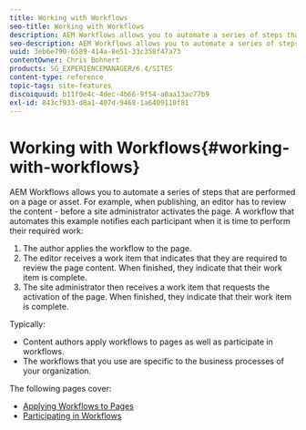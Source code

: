```yaml
---
title: Working with Workflows
seo-title: Working with Workflows
description: AEM Workflows allows you to automate a series of steps that are performed on a page or asset. For example, when publishing, an editor has to review the content - before a site administrator activates the page. A workflow that automates this example notifies each participant when it is time to perform their required work.
seo-description: AEM Workflows allows you to automate a series of steps that are performed on a page or asset. For example, when publishing, an editor has to review the content - before a site administrator activates the page. A workflow that automates this example notifies each participant when it is time to perform their required work.
uuid: 3eb6e790-6589-414a-8e51-33c358f47a73
contentOwner: Chris Bohnert
products: SG_EXPERIENCEMANAGER/6.4/SITES
content-type: reference
topic-tags: site-features
discoiquuid: b11f0e4c-4dec-4b66-9f54-a0aa13ac77b9
exl-id: 843cf933-d8a1-407d-9468-1a6409110f81
---
```

# Working with Workflows{#working-with-workflows}

AEM Workflows allows you to automate a series of steps that are performed on a page or asset. For example, when publishing, an editor has to review the content - before a site administrator activates the page. A workflow that automates this example notifies each participant when it is time to perform their required work:

1. The author applies the workflow to the page.
1. The editor receives a work item that indicates that they are required to review the page content. When finished, they indicate that their work item is complete.
1. The site administrator then receives a work item that requests the activation of the page. When finished, they indicate that their work item is complete.

Typically:

* Content authors apply workflows to pages as well as participate in workflows.
* The workflows that you use are specific to the business processes of your organization.

The following pages cover:

* [Applying Workflows to Pages](/help/sites-classic-ui-authoring/classic-workflows-applying.md)
* [Participating in Workflows](/help/sites-classic-ui-authoring/classic-workflows-participating.md)
